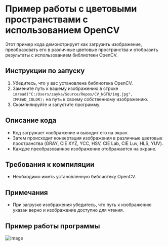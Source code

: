 # Пример работы с цветовыми пространствами с использованием OpenCV

Этот пример кода демонстрирует как загрузить изображение, преобразовать его в различные цветовые пространства и отобразить результаты с использованием библиотеки OpenCV.

## Инструкции по запуску

1. Убедитесь, что у вас установлена библиотека OpenCV.
2. Замените путь к вашему изображению в строке `imread("C:/Users/zayka/Source/Repos/CV_NGTU/img.jpg", IMREAD_COLOR);` на путь к своему собственному изображению.
3. Скомпилируйте и запустите программу.

## Описание кода

- Код загружает изображение и выводит его на экран.
- Затем происходит конвертация изображения в различные цветовые пространства (GRAY, CIE XYZ, YCC, HSV, CIE Lab, CIE Luv, HLS, YUV).
- Каждое преобразованное изображение отображается на экране.

## Требования к компиляции

- Необходимо иметь установленную библиотеку OpenCV.

## Примечания

- При загрузке изображения убедитесь, что путь к изображению указан верно и изображение доступно для чтения.

 ## Пример работы программы
![image](https://github.com/Yoshi31/pattern_recognition/assets/62884580/76fbbea4-26da-4e81-9434-3234905f2bd9)


